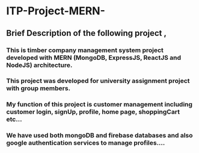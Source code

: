 # ITP-Project-MERN-

## Brief Description of the following project ,

### This is timber company management system project developed with MERN (MongoDB, ExpressJS, ReactJS and NodeJS) architecture.

### This project was developed for university assignment project with group members.

### My function of this project is customer management including customer login, signUp, profile, home page, shoppingCart etc...

### We have used both mongoDB and firebase databases and also google authentication services to manage profiles....
